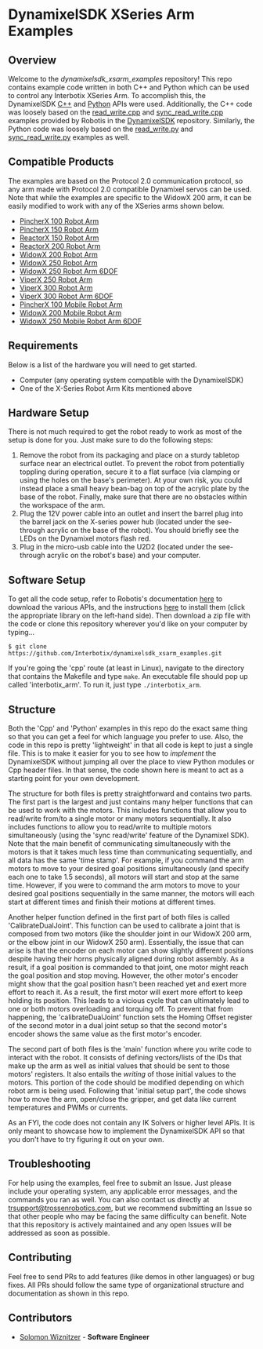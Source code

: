# DynamixelSDK XSeries Arm Examples

## Overview
Welcome to the *dynamixelsdk_xsarm_examples* repository! This repo contains example code written in both C++ and Python which can be used to control any Interbotix XSeries Arm. To accomplish this, the DynamixelSDK [C++](https://emanual.robotis.com/docs/en/software/dynamixel/dynamixel_sdk/api_reference/cpp/cpp_porthandler/#cpp-porthandler) and [Python](https://emanual.robotis.com/docs/en/software/dynamixel/dynamixel_sdk/api_reference/python/python_porthandler/#python-porthandler) APIs were used. Additionally, the C++ code was loosely based on the [read_write.cpp](https://github.com/ROBOTIS-GIT/DynamixelSDK/blob/master/c%2B%2B/example/protocol2.0/read_write/read_write.cpp) and [sync_read_write.cpp](https://github.com/ROBOTIS-GIT/DynamixelSDK/blob/master/c%2B%2B/example/protocol2.0/sync_read_write/sync_read_write.cpp) examples provided by Robotis in the [DynamixelSDK](https://github.com/ROBOTIS-GIT/DynamixelSDK) repository. Similarly, the Python code was loosely based on the [read_write.py](https://github.com/ROBOTIS-GIT/DynamixelSDK/blob/master/python/tests/protocol2_0/read_write.py) and [sync_read_write.py](https://github.com/ROBOTIS-GIT/DynamixelSDK/blob/master/python/tests/protocol2_0/sync_read_write.py) examples as well.

## Compatible Products

The examples are based on the Protocol 2.0 communication protocol, so any arm made with Protocol 2.0 compatible Dynamixel servos can be used. Note that while the examples are specific to the WidowX 200 arm, it can be easily modified to work with any of the XSeries arms shown below.

- [PincherX 100 Robot Arm](https://www.trossenrobotics.com/pincherx-100-robot-arm.aspx)
- [PincherX 150 Robot Arm](https://www.trossenrobotics.com/pincherx-150-robot-arm.aspx)
- [ReactorX 150 Robot Arm](https://www.trossenrobotics.com/reactorx-150-robot-arm.aspx)
- [ReactorX 200 Robot Arm](https://www.trossenrobotics.com/reactorx-200-robot-arm.aspx)
- [WidowX 200 Robot Arm](https://www.trossenrobotics.com/widowx-200-robot-arm.aspx)
- [WidowX 250 Robot Arm](https://www.trossenrobotics.com/widowx-250-robot-arm.aspx)
- [WidowX 250 Robot Arm 6DOF](https://www.trossenrobotics.com/widowx-250-robot-arm-6dof.aspx)
- [ViperX 250 Robot Arm](https://www.trossenrobotics.com/viperx-250-robot-arm.aspx)
- [ViperX 300 Robot Arm](https://www.trossenrobotics.com/viperx-300-robot-arm.aspx)
- [ViperX 300 Robot Arm 6DOF](https://www.trossenrobotics.com/viperx-300-robot-arm-6dof.aspx)
- [PincherX 100 Mobile Robot Arm](https://www.trossenrobotics.com/pincherx-100-mobile-robot-arm.aspx)
- [WidowX 200 Mobile Robot Arm](https://www.trossenrobotics.com/widowx-200-robot-arm-mobile-base.aspx)
- [WidowX 250 Mobile Robot Arm 6DOF](https://www.trossenrobotics.com/widowx-250-mobile-robot-arm-6dof.aspx)

## Requirements
Below is a list of the hardware you will need to get started.
- Computer (any operating system compatible with the DynamixelSDK)
- One of the X-Series Robot Arm Kits mentioned above

## Hardware Setup
There is not much required to get the robot ready to work as most of the setup is done for you. Just make sure to do the following steps:
1. Remove the robot from its packaging and place on a sturdy tabletop surface near an electrical outlet. To prevent the robot from potentially toppling during operation, secure it to a flat surface (via clamping or using the holes on the base's perimeter). At your own risk, you could instead place a small heavy bean-bag on top of the acrylic plate by the base of the robot. Finally, make sure that there are no obstacles within the workspace of the arm.
2. Plug the 12V power cable into an outlet and insert the barrel plug into the barrel jack on the X-series power hub (located under the see-through acrylic on the base of the robot). You should briefly see the LEDs on the Dynamixel motors flash red.
3. Plug in the micro-usb cable into the U2D2 (located under the see-through acrylic on the robot's base) and your computer.

## Software Setup
To get all the code setup, refer to Robotis's documentation [here](https://emanual.robotis.com/docs/en/software/dynamixel/dynamixel_sdk/download/#repository) to download the various APIs, and the instructions [here](https://emanual.robotis.com/docs/en/software/dynamixel/dynamixel_sdk/library_setup/c_windows/#c-windows) to install them (click the appropriate library on the left-hand side). Then download a zip file with the code or clone this repository wherever you'd like on your computer by typing...
```
$ git clone https://github.com/Interbotix/dynamixelsdk_xsarm_examples.git
```
If you're going the 'cpp' route (at least in Linux), navigate to the directory that contains the Makefile and type `make`. An executable file should pop up called 'interbotix_arm'. To run it, just type `./interbotix_arm`.

## Structure
Both the 'Cpp' and 'Python' examples in this repo do the exact same thing so that you can get a feel for which language you prefer to use. Also, the code in this repo is pretty 'lightweight' in that all code is kept to just a single file. This is to make it easier for you to see how to *implement* the DynamixelSDK without jumping all over the place to view Python modules or Cpp header files. In that sense, the code shown here is meant to act as a starting point for your own development.

The structure for both files is pretty straightforward and contains two parts. The first part is the largest and just contains many helper functions that can be used to work with the motors. This includes functions that allow you to read/write from/to a single motor or many motors sequentially. It also includes functions to allow you to read/write to multiple motors simultaneously (using the 'sync read/write' feature of the Dynamixel SDK). Note that the main benefit of communicating simultaneously with the motors is that it takes much less time than communicating sequentially, and all data has the same 'time stamp'. For example, if you command the arm motors to move to your desired goal positions simultaneously (and specify each one to take 1.5 seconds), all motors will start and stop at the same time. However, if you were to command the arm motors to move to your desired goal positions sequentially in the same manner, the motors will each start at different times and finish their motions at different times.

Another helper function defined in the first part of both files is called 'CalibrateDualJoint'. This function can be used to calibrate a joint that is composed from two motors (like the shoulder joint in our WidowX 200 arm, or the elbow joint in our WidowX 250 arm). Essentially, the issue that can arise is that the encoder on each motor can show slightly different positions despite having their horns physically aligned during robot assembly. As a result, if a goal position is commanded to that joint, one motor might reach the goal position and stop moving. However, the other motor's encoder might show that the goal position hasn't been reached yet and exert more effort to reach it. As a result, the first motor will exert more effort to keep holding its position. This leads to a vicious cycle that can ultimately lead to one or both motors overloading and torquing off. To prevent that from happening, the 'calibrateDualJoint' function sets the Homing Offset register of the second motor in a dual joint setup so that the second motor's encoder shows the same value as the first motor's encoder.

The second part of both files is the 'main' function where you write code to interact with the robot. It consists of defining vectors/lists of the IDs that make up the arm as well as initial values that should be sent to those motors' registers. It also entails the *writing* of those initial values to the motors. This portion of the code should be modified depending on which robot arm is being used. Following that 'initial setup part', the code shows how to move the arm, open/close the gripper, and get data like current temperatures and PWMs or currents.

As an FYI, the code does not contain any IK Solvers or higher level APIs. It is only meant to showcase how to implement the DynamixelSDK API so that you don't have to try figuring it out on your own.

## Troubleshooting
For help using the examples, feel free to submit an Issue. Just please include your operating system, any applicable error messages, and the commands you ran as well. You can also contact us directly at trsupport@trossenrobotics.com, but we recommend submitting an Issue so that other people who may be facing the same difficulty can benefit. Note that this repository is actively maintained and any open Issues will be addressed as soon as possible.

## Contributing
Feel free to send PRs to add features (like demos in other languages) or bug fixes. All PRs should follow the same type of organizational structure and documentation as shown in this repo.

## Contributors
- [Solomon Wiznitzer](https://github.com/swiz23) - **Software Engineer**
